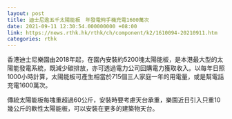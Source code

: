 ```yaml
---
layout: post
title: 迪士尼逾五千太陽能板　年發電夠手機充電1600萬次
date: 2021-09-11 12:30:54.000000000 +08:00
link: https://news.rthk.hk/rthk/ch/component/k2/1610094-20210911.htm
categories: rthk
---
```


香港迪士尼樂園由2018年起，在園內安裝約5200塊太陽能板，是本港最大型的太陽能發電系統，既減少碳排放，亦可透過電力公司回購電力獲取收入。以每年日照1000小時計算，太陽能板可產生相當於715個三人家庭一年的用電量，或是幫電話充電1600萬次。

傳統太陽能板每塊重超過60公斤，安裝時要考慮天台承重，樂園近日引入只重10幾公斤的軟性太陽能板，可以安裝在更多的建築物天台。
